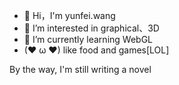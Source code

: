 - 👋 Hi，I'm yunfei.wang
- 👀 I’m interested in graphical、3D
- 🌱 I’m currently learning WebGL
- (❤ ω ❤) like food and games[LOL] 



By the way, I'm still writing a novel

